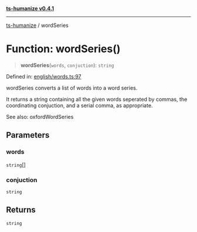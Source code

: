 [**ts-humanize v0.4.1**](../README.md)

***

[ts-humanize](../README.md) / wordSeries

# Function: wordSeries()

> **wordSeries**(`words`, `conjuction`): `string`

Defined in: [english/words.ts:97](https://github.com/Shiv-SB/ts-humanize/blob/0d540451c5699973f9888531eb0bca5d6cf7fae3/src/english/words.ts#L97)

wordSeries converts a list of words into a word series.

It returns a string containing all the given words seperated by commas,
the coordinating conjuction, and a serial comma, as appropriate.

See also: oxfordWordSeries

## Parameters

### words

`string`[]

### conjuction

`string`

## Returns

`string`
